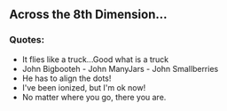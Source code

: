 ## Across the 8th Dimension...

### Quotes:
- It flies like a truck...Good what is a truck
- John Bigbooteh - John ManyJars - John Smallberries
- He has to align the dots!
- I've been ionized, but I'm ok now!
- No matter where you go, there you are.
